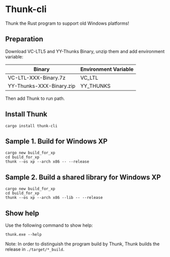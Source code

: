 # Thunk-cli

Thunk the Rust program to support old Windows platforms!

## Preparation

Download VC-LTL5 and YY-Thunks Binary, unzip them and add environment variable:

| Binary | Environment Variable |
| --- | ---|
| VC-LTL-XXX-Binary.7z | VC_LTL |
| YY-Thunks-XXX-Binary.zip | YY_THUNKS |

Then add Thunk to run path. 


## Install Thunk

```
cargo install thunk-cli
```

## Sample 1. Build for Windows XP

```
cargo new build_for_xp
cd build_for_xp
thunk --os xp --arch x86 -- --release
```

## Sample 2. Build a shared library for Windows XP

```
cargo new build_for_xp
cd build_for_xp
thunk --os xp --arch x86 --lib -- --release
```

## Show help

Use the following command to show help:

```
thunk.exe --help
```

Note: In order to distinguish the program build by Thunk, Thunk builds the release in `./target/*_build`.
